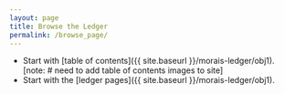 ```yaml
---
layout: page
title: Browse the Ledger
permalink: /browse_page/
---
```

- Start with [table of contents]({{ site.baseurl }}/morais-ledger/obj1). [note: # need to add table of contents images to site]
- Start with the [ledger pages]({{ site.baseurl }}/morais-ledger/obj1). 


